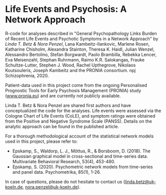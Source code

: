 # Life Events and Psychosis: A Network Approach

R-code for analyses described in "General Psychopathology Links Burden of Recent Life Events and Psychotic Symptoms in a Network Approach" by *Linda T. Betz & Nora Penzel*, Lana Kambeitz-Ilankovic, Marlene Rosen, Katharine Chisholm, Alexandra Stainton, Theresa K. Haidl, Julian Wenzel, Alessandro Bertolino, Stefan Borgwardt, Paolo Brambilla, Rebekka Lencer, Eva Meisenzahl, Stephan Ruhrmann, Raimo K.R. Salokangas, Frauke Schultze-Lutter, Stephen J. Wood, Rachel Upthegrove, Nikolaos Koutsouleris, Joseph Kambeitz and the PRONIA consortium. npj Schizophrenia, 2020.

Patient-data used in this project come from the ongoing Personalised Prognostic Tools for Early Psychosis Management (PRONIA) study (www.pronia.eu) and are currently not publicly available. 

Linda T. Betz & Nora Penzel are shared first authors and have conceptualized the code for the analyses. Life events were assessed via the Cologne Chart of Life Events (CoLE), and symptom ratings were obtained from the Positive and Negative Syndrome Scale (PANSS). Details on the analytic approach can be found in the published article.

For a thorough methodological account of the statistical network models used in this project, please refer to:
- Epskamp, S., Waldorp, L. J., Mõttus, R., & Borsboom, D. (2018). The Gaussian graphical model in cross-sectional and time-series data. Multivariate Behavioral Research, 53(4), 453-480.
- Epskamp, S. (2020). Psychometric network models from time-series and panel data. Psychometrika, 85(1), 1-26.

In case of questions, please do not hesitate to contact us (linda.betz@uk-koeln.de, nora.penzel@uk-koeln.de).
